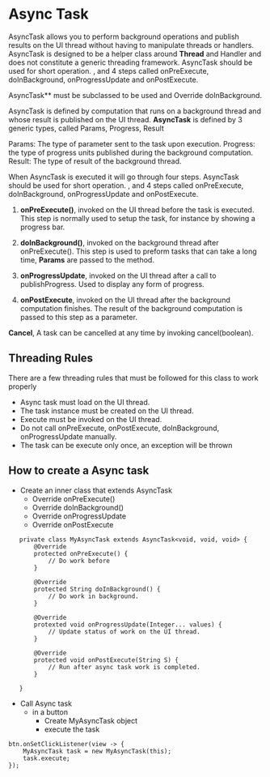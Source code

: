 # Async Task
AsyncTask allows you to perform background operations and publish results on the UI thread without
having to manipulate threads or handlers. AsyncTask is designed to be a helper class around **Thread**
and Handler and does not constitute a generic threading framework. AsyncTask should be used
for short operation. , and 4 steps called onPreExecute, doInBackground, 
onProgressUpdate and onPostExecute.


AsyncTask** must be subclassed to be used and Override doInBackground. 

AsyncTask is defined by computation that runs on a background thread and 
whose result is published on the UI thread. **AsyncTask** is defined by 3 generic types, called
Params, Progress, Result

Params: The type of parameter sent to the task upon execution.
Progress: the type of progress units published during the background computation.
Result: The type of result of the background thread.


When AsyncTask is executed it will go through four steps. AsyncTask should be used for short
operation. , and 4 steps called onPreExecute, doInBackground, onProgressUpdate and onPostExecute.

1) **onPreExecute()**, invoked on the UI thread before the task is executed. This step is normally used to 
setup the task, for instance by showing a progress bar.

2) **doInBackground()**, invoked on the background thread after onPreExecute(). This step is used to preform
tasks that can take a long time, **Params** are passed to the method.

3) **onProgressUpdate**, invoked on the UI thread after a call to publishProgress. Used to display any
form of progress.

4) **onPostExecute**, invoked on the UI thread after the background computation finishes. The result of
the background computation is passed to this step as a parameter.

**Cancel**, A task can be cancelled at any time by invoking cancel(boolean). 


## Threading Rules
There are a few threading rules that must be followed for this class to work properly
- Async task must load on the UI thread.
- The task instance must be created on the UI thread.
- Execute must be invoked on the UI thread.
- Do not call onPreExecute, onPostExecute, doInBackground, onProgressUpdate manually.
- The task can be execute only once, an exception will be thrown

## How to create a Async task
- Create an inner class that extends AsyncTask
  - Override onPreExecute()
  - Override doInBackground()
  - Override onProgressUpdate
  - Override onPostExecute
  
 ```
    private class MyAsyncTask extends AsyncTask<void, void, void> {
        @Override
        protected onPreExecute() {
            // Do work before 
        }
        
        @Override
        protected String doInBackground() {
            // Do work in background.
        }
        
        @Override
        protexted void onProgressUpdate(Integer... values) {
            // Update status of work on the UI thread.
        }
        
        @Override
        protected void onPostExecute(String S) {
            // Run after async task work is completed.
        }
    
    }
 ```
- Call Async task
  - in a button 
    - Create MyAsyncTask object
    - execute the task
```
btn.onSetClickListener(view -> {
    MyAsyncTask task = new MyAsyncTask(this);
    task.execute;
});
```    
  